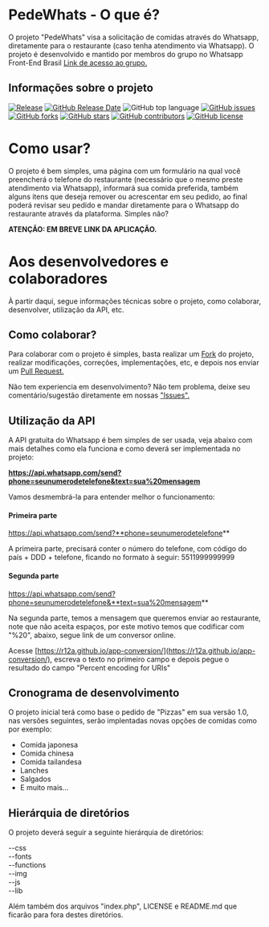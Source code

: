 # PedeWhats - O que é?

O projeto "PedeWhats" visa a solicitação de comidas através do Whatsapp, diretamente para o restaurante (caso tenha atendimento via Whatsapp). O projeto é desenvolvido e mantido por membros do grupo no Whatsapp Front-End Brasil [Link de acesso ao grupo.](https://chat.whatsapp.com/F1CVS6duSzo9yPWVPz9SuW)

## Informações sobre o projeto  

[![Release](https://img.shields.io/github/release/agenciah1code/PedeWhats.svg?label=version)](https://github.com/agenciah1code/PedeWhats/releases/latest)
[![GitHub Release Date](https://img.shields.io/github/release-date/agenciah1code/PedeWhats.svg)](https://github.com/agenciah1code/PedeWhats/releases/latest)
![GitHub top language](https://img.shields.io/github/languages/top/agenciah1code/PedeWhats.svg)
[![GitHub issues](https://img.shields.io/github/issues/agenciah1code/PedeWhats.svg)](https://github.com/agenciah1code/PedeWhats/issues)
[![GitHub forks](https://img.shields.io/github/forks/agenciah1code/PedeWhats.svg)](https://github.com/agenciah1code/PedeWhats/network)
[![GitHub stars](https://img.shields.io/github/stars/agenciah1code/PedeWhats.svg)](https://github.com/agenciah1code/PedeWhats/stargazers)
[![GitHub contributors](https://img.shields.io/github/contributors/agenciah1code/PedeWhats.svg)](https://github.com/agenciah1code/PedeWhats/graphs/contributors)
[![GitHub license](https://img.shields.io/github/license/agenciah1code/PedeWhats.svg)](https://github.com/agenciah1code/PedeWhats/blob/master/LICENSE)

# Como usar?

O projeto é bem simples, uma página com um formulário na qual você preencherá o telefone do restaurante (necessário que o mesmo preste atendimento via Whatsapp), informará sua comida preferida, também alguns itens que deseja remover ou acrescentar em seu pedido, ao final poderá revisar seu pedido e mandar diretamente para o Whatsapp do restaurante através da plataforma. Simples não?

**ATENÇÃO: EM BREVE LINK DA APLICAÇÃO.**  

# Aos desenvolvedores e colaboradores

À partir daqui, segue informações técnicas sobre o projeto, como colaborar, desenvolver, utilização da API, etc.

## Como colaborar?

Para colaborar com o projeto é simples, basta realizar um [Fork](https://github.com/agenciah1code/PedeWhats) do projeto, realizar modificações, correções, implementações, etc, e depois nos enviar um [Pull Request.](https://github.com/agenciah1code/PedeWhats/pulls)

Não tem experiencia em desenvolvimento? Não tem problema, deixe seu comentário/sugestão diretamente em nossas ["Issues".](https://github.com/agenciah1code/PedeWhats/issues)

## Utilização da API

A API gratuita do Whatsapp é bem simples de ser usada, veja abaixo com mais detalhes como ela funciona e como deverá ser implementada no projeto:

**https://api.whatsapp.com/send?phone=seunumerodetelefone&text=sua%20mensagem**

Vamos desmembrá-la para entender melhor o funcionamento:

#### Primeira parte

https://api.whatsapp.com/send?**phone=seunumerodetelefone**

A primeira parte, precisará conter o número do telefone, com código do país + DDD + telefone, ficando no formato à seguir: 5511999999999

#### Segunda parte

https://api.whatsapp.com/send?phone=seunumerodetelefone&**text=sua%20mensagem**

Na segunda parte, temos a mensagem que queremos enviar ao restaurante, note que não aceita espaços, por este motivo temos que codificar com "%20", abaixo, segue link de um conversor online.

Acesse [https://r12a.github.io/app-conversion/](https://r12a.github.io/app-conversion/), escreva o texto no primeiro campo e depois pegue o resultado do campo "Percent encoding for URIs"

## Cronograma de desenvolvimento

O projeto inicial terá como base o pedido de "Pizzas" em sua versão 1.0, nas versões seguintes, serão implentadas novas opções de comidas como por exemplo:

- Comida japonesa
- Comida chinesa
- Comida tailandesa
- Lanches
- Salgados
- E muito mais...

## Hierárquia de diretórios

O projeto deverá seguir a seguinte hierárquia de diretórios:

--css  
--fonts  
--functions  
--img  
--js  
--lib

Além também dos arquivos "index.php", LICENSE e README.md que ficarão para fora destes diretórios.